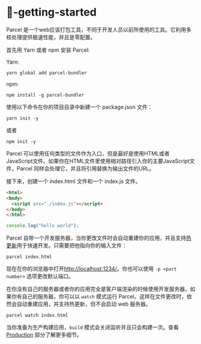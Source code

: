 # 🚀-getting-started

Parcel 是一个web应该打包工具，不同于开发人员以前所使用的工具。它利用多核处理提供极速性能，并且是零配置。

首先用 Yarn 或者 npm 安装 Parcel:

Yarn:

`yarn global add parcel-bundler`

npm:

`npm install -g parcel-bundler`

使用以下命令在你的项目目录中新建一个 package.json 文件：

`yarn init -y`

或者

`npm init -y`

Parcel 可以使用任何类型的文件作为入口，但是最好是使用HTML或者JavaScript文件。如果你在HTML文件里使用相对路径引入你的主要JavaScript文件，Parcel 同样会处理它，并且将引用替换为输出文件的URL。

接下来，创建一个 index.html 文件和一个 index.js 文件。

```html
<html>
<body>
  <script src="./index.js"></script>
</body>
</html>
```

```JavaScript
console.log("hello world");
```

Parcel 自带一个开发服务器，当你更改文件时会自动重建你的应用，并且支持[热更新](https://github.com/Mcbai/parcel-doc/blob/master/doc/hmr.md)用于快速开发。只需要把他指向你的输入文件：

`parcel index.html`

现在在你的浏览器中打开[http://localhost:1234/](http://localhost:1234/)。你也可以使用 `-p <port number>` 选项更改默认端口。

在你没有自己的服务器或者你的应用完全是客户端渲染的时候使用开发服务器。如果你有自己的服务器，你可以以 `watch` 模式运行 Parcel。这样在文件更改时，依然会自动重建应用，并支持热更新，但不会启动 web 服务器。

`parcel watch index.html`

当你准备为生产构建应用，`build` 模式会关闭监听并且只会构建一次。查看 [Production](https://github.com/Mcbai/parcel-doc/blob/master/doc/production.md) 部分了解更多细节。